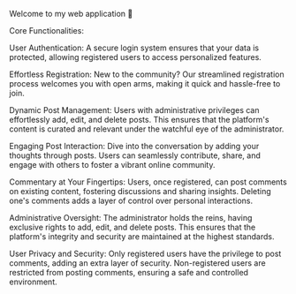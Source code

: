 Welcome to my web application 🚀 

Core Functionalities:

User Authentication: A secure login system ensures that your data is protected, allowing registered users to access personalized features.

Effortless Registration: New to the community? Our streamlined registration process welcomes you with open arms, making it quick and hassle-free to join.

Dynamic Post Management: Users with administrative privileges can effortlessly add, edit, and delete posts. This ensures that the platform's content is curated and relevant under the watchful eye of the administrator.

Engaging Post Interaction: Dive into the conversation by adding your thoughts through posts. Users can seamlessly contribute, share, and engage with others to foster a vibrant online community.

Commentary at Your Fingertips: Users, once registered, can post comments on existing content, fostering discussions and sharing insights. Deleting one's comments adds a layer of control over personal interactions.

Administrative Oversight: The administrator holds the reins, having exclusive rights to add, edit, and delete posts. This ensures that the platform's integrity and security are maintained at the highest standards.

User Privacy and Security: Only registered users have the privilege to post comments, adding an extra layer of security. Non-registered users are restricted from posting comments, ensuring a safe and controlled environment.

